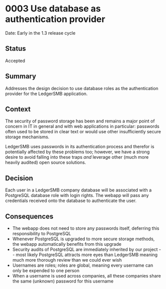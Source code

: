 # 0003 Use database as authentication provider

Date: Early in the 1.3 release cycle

## Status

Accepted

## Summary

Addresses the design decision to use database roles as the 
authentication provider for the LedgerSMB application.

## Context

The security of password storage has been and remains a major point of
concern in IT in general and with web applications in particular:
passwords often used to be stored in clear text or would use other
insufficiently secure storage mechanisms.

LedgerSMB uses passwords in its authentication process and therefor is
potentially affected by these problems too; however, we have a strong
desire to avoid falling into these traps *and* leverage other (much more
heavily audited) open source solutions.

## Decision

Each user in a LedgerSMB company database will be associated with a
PostgreSQL database role with login rights.  The webapp will pass any
credentials received onto the database to authenticate the user.

## Consequences

- The webapp does not need to store any passwords itself, deferring
  this responsibility to PostgreSQL
- Whenever PostgreSQL is upgraded to more secure storage methods,
  the webapp automatically benefits from this upgrade
- Security audits of PostgreSQL are immediately inherited by our
  project -- most likely PostgreSQL attracts more eyes than LedgerSMB
  meaning much more thorough review than we could ever wish
- Usernames are roles; roles are global, meaning every username can
  only be expended to one person
- When a username is used across companies, all these companies share
  the same (unknown) password for this username
